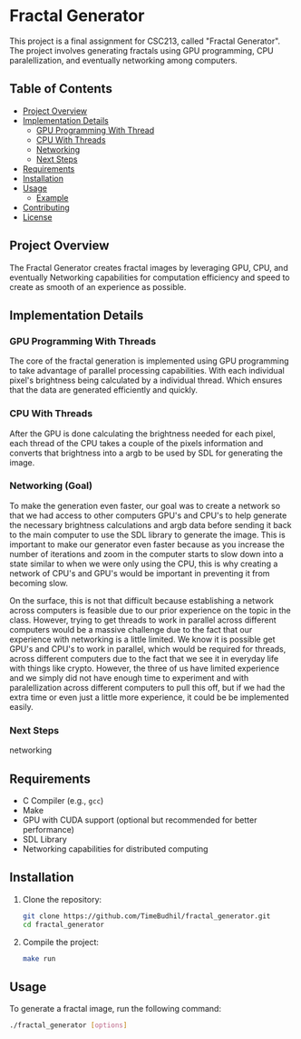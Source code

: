 # Fractal Generator

This project is a final assignment for CSC213, called "Fractal Generator". The project involves generating fractals using GPU programming, CPU paralellization, and eventually networking among computers.

## Table of Contents
- [Project Overview](#project-overview)
- [Implementation Details](#implementation-details)
  - [GPU Programming With Thread](#gpu-programming)
  - [CPU With Threads](#CPU)
  - [Networking](#networking)
  - [Next Steps](#next-steps)
- [Requirements](#requirements)
- [Installation](#installation)
- [Usage](#usage)
  - [Example](#example)
- [Contributing](#contributing)
- [License](#license)

## Project Overview

The Fractal Generator creates fractal images by leveraging GPU, CPU, and eventually Networking capabilities for computation efficiency and speed to create as smooth of an experience as possible.

## Implementation Details

### GPU Programming With Threads

The core of the fractal generation is implemented using GPU programming to take advantage of parallel processing capabilities. With each individual pixel's brightness being calculated by a individual thread. Which ensures that the data are generated efficiently and quickly.

### CPU With Threads
After the GPU is done calculating the brightness needed for each pixel, each thread of the CPU takes a couple of the pixels information and converts that brightness into a argb to be used by SDL for generating the image.

### Networking (Goal)

To make the generation even faster, our goal was to create a network so that we had access to other computers GPU's and CPU's to help generate the necessary brightness calculations and argb data before sending it back to the main computer to use the SDL library to generate the image. This is important to make our generator even faster because as you increase the number of iterations and zoom in the computer starts to slow down into a state similar to when we were only using the CPU, this is why creating a network of CPU's and GPU's would be important in preventing it from becoming slow.

On the surface, this is not that difficult because establishing a network across computers is feasible due to our prior experience on the topic in the class. However, trying to get threads to work in parallel across different computers would be a massive challenge due to the fact that our experience with networking is a little limited. We know it is possible get GPU's and CPU's to work in parallel, which would be required for threads, across different computers due to the fact that we see it in everyday life with things like crypto. However, the three of us have limited experience and we simply did not have enough time to experiment and with paralellization across different computers to pull this off, but if we had the extra time  or even just a little more experience, it could be be implemented easily.

### Next Steps

networking

## Requirements

- C Compiler (e.g., `gcc`)
- Make
- GPU with CUDA support (optional but recommended for better performance)
- SDL Library
- Networking capabilities for distributed computing

## Installation

1. Clone the repository:
    ```sh
    git clone https://github.com/TimeBudhil/fractal_generator.git
    cd fractal_generator
    ```

2. Compile the project:
    ```sh
    make run
    ```

## Usage

To generate a fractal image, run the following command:
```sh
./fractal_generator [options]
